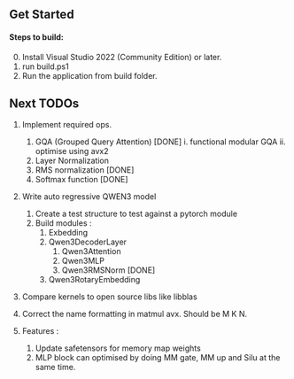## Get Started
#### Steps to build: 
0. Install Visual Studio 2022 (Community Edition) or later.
1. run build.ps1
2. Run the application from build folder.

## Next TODOs
1. Implement required ops.

    1. GQA (Grouped Query Attention) [DONE]
        i. functional modular GQA 
        ii. optimise using avx2
    2. Layer Normalization 
    3. RMS normalization [DONE]
    4. Softmax function [DONE]
2. Write auto regressive QWEN3 model
    1. Create a test structure to test against a pytorch module
    2. Build modules :
        1. Exbedding 
        2. Qwen3DecoderLayer
            1. Qwen3Attention
            2. Qwen3MLP
            3. Qwen3RMSNorm [DONE]
        3. Qwen3RotaryEmbedding

3. Compare kernels to open source libs like libblas
4. Correct the name formatting in matmul avx. Should be M K N.
5. Features :
    1. Update safetensors for memory map weights
    2. MLP block can optimised by doing MM gate, MM up and Silu at the same time.